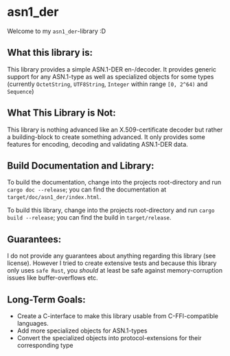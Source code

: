 asn1_der
========
Welcome to my `asn1_der`-library :D


What this library is:
---------------------
This library provides a simple ASN.1-DER en-/decoder.
It provides generic support for any ASN.1-type as well as specialized objects for some types 
(currently `OctetString`, `UTF8String`, `Integer` within range `[0, 2^64)` and `Sequence`)


What This Library is Not:
-------------------------
This library is nothing advanced like an X.509-certificate decoder but rather a building-block to create something advanced.
It only provides some features for encoding, decoding and validating ASN.1-DER data.


Build Documentation and Library:
--------------------------------
To build the documentation, change into the projects root-directory and run `cargo doc --release`;
you can find the documentation at `target/doc/asn1_der/index.html`.

To build this library, change into the projects root-directory and run `cargo build --release`;
you can find the build in `target/release`.


Guarantees:
-----------
I do not provide any guarantees about anything regarding this library (see license).
However I tried to create extensive tests and because this library only uses `safe Rust`, you _should_ at least be safe
against memory-corruption issues like buffer-overflows etc.


Long-Term Goals:
----------------
 - Create a C-interface to make this library usable from C-FFI-compatible languages.
 - Add more specialized objects for ASN.1-types
 - Convert the specialized objects into protocol-extensions for their corresponding type